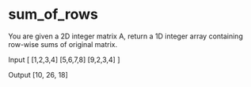 # sum_of_rows

You are given a 2D integer matrix A, return a 1D integer array containing row-wise sums of original matrix.


Input
[ [1,2,3,4]
  [5,6,7,8]
  [9,2,3,4] ]

Output
[10, 26, 18]
